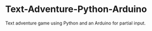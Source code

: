 # Text-Adventure-Python-Arduino
Text adventure game using Python and an Arduino for partial input. 
